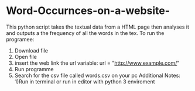 # Word-Occurnces-on-a-website-

This python script takes the textual data from a HTML page then analyses it and outputs a the frequency of all the words in the tex.
To run the programee:
1) Download file 
2) Open file 
3) insert the web link the url variable: url = "http://www.example.com/"
4) Run programme 
5) Search for the csv file called words.csv on your pc 
Additional Notes:
1)Run in terminal or run in editor with python 3 enviroment
